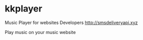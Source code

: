 # kkplayer
Music Player for websites
Developers http://smsdeliveryapi.xyz

Play music on your music website
